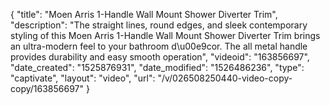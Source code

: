 {
    "title": "Moen Arris 1-Handle Wall Mount Shower Diverter Trim",
    "description": "The straight lines, round edges, and sleek contemporary styling of this Moen Arris 1-Handle Wall Mount Shower Diverter Trim brings an ultra-modern feel to your bathroom d\u00e9cor. The all metal handle provides durability and easy smooth operation",
    "videoid": "163856697",
    "date_created": "1525876931",
    "date_modified": "1526486236",
    "type": "captivate",
    "layout": "video",
    "url": "\/v\/026508250440-video-copy-copy\/163856697"
}